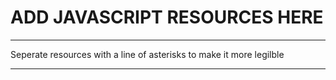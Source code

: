 # ADD JAVASCRIPT RESOURCES HERE
**************************
Seperate resources with a line of asterisks to make it more legilble
**************************
